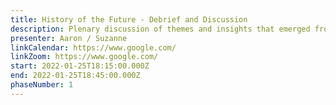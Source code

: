 ```yaml
---
title: History of the Future - Debrief and Discussion
description: Plenary discussion of themes and insights that emerged from the timeline
presenter: Aaron / Suzanne
linkCalendar: https://www.google.com/
linkZoom: https://www.google.com/
start: 2022-01-25T18:15:00.000Z
end: 2022-01-25T18:45:00.000Z
phaseNumber: 1
---
```

